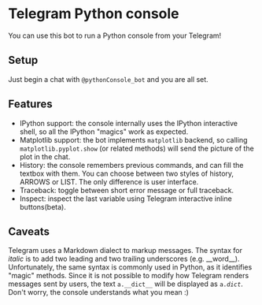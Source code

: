 # Telegram Python console
You can use this bot to run a Python console from your Telegram!

## Setup
Just begin a chat with `@pythonConsole_bot` and you are all set.

## Features
  * IPython support: the console internally uses the IPython interactive shell, so all the IPython "magics" work as expected.
  * Matplotlib support: the bot implements `matplotlib` backend, so calling `matplotlib.pyplot.show` (or related methods) will send the picture of the plot in the chat.
  * History: the console remembers previous commands, and can fill the textbox with them. You can choose between two styles of history, ARROWS or LIST. The only difference is user interface. 
  * Traceback: toggle between short error message or full traceback. 
  * Inspect: inspect the last variable using Telegram interactive inline buttons(beta).

## Caveats
Telegram uses a Markdown dialect to markup messages. The syntax for *italic* is to add two leading and two trailing underscores (e.g. \_\_word\_\_). Unfortunately, the same syntax is commonly used in Python, as it identifies "magic" methods. Since it is not possible to modify how Telegram renders messages sent by users, the text `a.__dict__` will be displayed as <code>a.*dict*</code>.  
Don't worry, the console understands what you mean :)
